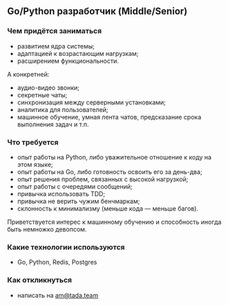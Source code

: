 ## Go/Python разработчик (Middle/Senior)

### Чем придётся заниматься
 - развитием ядра системы;
 - адаптацией к возрастающим нагрузкам;
 - расширением функциональности.

А конкретней:
 - аудио-видео звонки;
 - секретные чаты;
 - синхронизация между серверными установками;
 - аналитика для пользователей;
 - машинное обучение, умная лента чатов, предсказание срока выполнения задач и т.п. 

### Что требуется
 - опыт работы на Python, либо уважительное отношение к коду на этом языке;
 - опыт работы на Go, либо готовность освоить его за день-два;
 - опыт решения проблем, связанных с высокой нагрузкой;
 - опыт работы с очередями сообщений;
 - привычка использовать TDD;
 - привычка не верить чужим бенчмаркам;
 - склонность к минимализму (меньше кода — меньше багов).

Приветствуется интерес к машинному обучению и способность иногда быть немножко девопсом.

### Какие технологии используются
 - Go, Python, Redis, Postgres

### Как откликнуться
 - написать на am@tada.team
